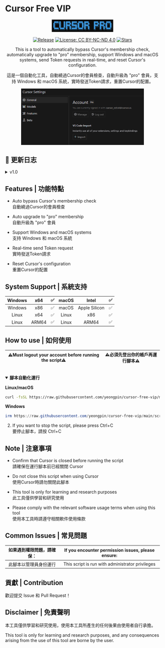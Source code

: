 # Cursor Free VIP
<div align="center">
<p align="center">
  <img src="./images/logo.png" alt="Cursor Pro Logo" width="200"/>
</p>

<p align="center">

[![Release](https://img.shields.io/github/v/release/yeongpin/cursor-free-vip?style=flat-square&logo=github&color=blue)](https://github.com/yeongpin/cursor-free-vip/releases/latest)
[![License: CC BY-NC-ND 4.0](https://img.shields.io/badge/License-CC_BY--NC--ND_4.0-lightgrey.svg)](https://creativecommons.org/licenses/by-nc-nd/4.0/)
[![Stars](https://img.shields.io/github/stars/yeongpin/cursor-free-vip?style=flat-square&logo=github)](https://github.com/yeongpin/cursor-free-vip/stargazers)

</p>

This is a tool to automatically bypass Cursor's membership check, automatically upgrade to "pro" membership, support Windows and macOS systems, send Token requests in real-time, and reset Cursor's configuration.

這是一個自動化工具，自動繞過Cursor的會員檢查，自動升級為 "pro" 會員，支持 Windows 和 macOS 系統，實時發送Token請求，重置Cursor的配置。

<p align="center">
  <img src="./images/pro_2025-01-11_00-51-07.png" alt="Cursor Pro Logo" width="400"/><br>
</p>
</div>

## 🔄 更新日志
<details>
<summary>v1.0</summary>
1. Preview Image | 預覽圖<br>
<p align="center">
  <img src="./images/pro_2025-01-11_00-50-40.png" alt="Cursor Pro Logo" width="400"/><br>
</p>
<p align="center">
  <img src="./images/pro_2025-01-11_00-51-07.png" alt="Cursor Pro Logo" width="400"/><br>
</p>
2. Add usage period,but can be contacted by leaving MachineID | 不得已才添加，但可以通過留下MachineID 聯繫作者
<br>

<p align="center">
  <img src="./images/pro_2025-01-11_16-24-03.png" alt="Cursor Pro Logo" width="400"/><br>
</p>
</details>

## Features | 功能特點

* Auto bypass Cursor's membership check<br>自動繞過Cursor的會員檢查<br>

* Auto upgrade to "pro" membership<br>自動升級為 "pro" 會員<br>

* Support Windows and macOS systems<br>支持 Windows 和 macOS 系統<br>

* Real-time send Token request<br>實時發送Token請求<br>

* Reset Cursor's configuration<br>重置Cursor的配置<br>


## System Support | 系統支持

|Windows|x64|✅|macOS|Intel|✅|
|:---:|:---:|:---:|:---:|:---:|:---:|
|Windows|x86|✅|macOS|Apple Silicon|✅|
|Linux|x64|✅|Linux|x86|✅|
|Linux|ARM64|✅|Linux|ARM64|✅|

## How to use | 如何使用
|⚠️Must logout your account before running the script⚠️|⚠️必須先登出你的帳戶再運行腳本⚠️ |
|:---:|:---:|
<br>
<details open>
<summary><b>腳本自動化運行</b></summary>

**Linux/macOS**
```bash
curl -fsSL https://raw.githubusercontent.com/yeongpin/cursor-free-vip/main/scripts/install.sh | sudo bash
```

**Windows**
```powershell
irm https://raw.githubusercontent.com/yeongpin/cursor-free-vip/main/scripts/install.ps1 | iex
```
</details>

2. If you want to stop the script, please press Ctrl+C<br>要停止腳本，請按 Ctrl+C

## Note | 注意事項

* Confirm that Cursor is closed before running the script <br>請確保在運行腳本前已經關閉 Cursor<br>

* Do not close this script when using Cursor <br>使用Cursor時請勿關閉此腳本<br>

* This tool is only for learning and research purposes <br>此工具僅供學習和研究使用<br>

* Please comply with the relevant software usage terms when using this tool <br>使用本工具時請遵守相關軟件使用條款



## Common Issues | 常見問題

|如果遇到權限問題，請確保：|If you encounter permission issues, please ensure:|
|:---:|:---:|
| 此腳本以管理員身份運行 | This script is run with administrator privileges |



## 貢獻 | Contribution

歡迎提交 Issue 和 Pull Request！



## Disclaimer | 免責聲明

本工具僅供學習和研究使用，使用本工具所產生的任何後果由使用者自行承擔。 <br>

This tool is only for learning and research purposes, and any consequences arising from the use of this tool are borne by the user.
